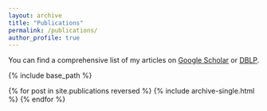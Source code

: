 ```yaml
---
layout: archive
title: "Publications"
permalink: /publications/
author_profile: true
---
```



 You can find a comprehensive list of my articles on <u><a href="https://scholar.google.it/citations?user=gYzXaPQAAAAJ" target="_blank">Google Scholar</a></u> or <u><a href="https://dblp.uni-trier.de/pers/hd/d/Dacrema:Maurizio_Ferrari" target="_blank">DBLP</a></u>.


{% include base_path %}

{% for post in site.publications reversed %}
  {% include archive-single.html %}
{% endfor %}
